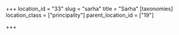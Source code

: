 +++
location_id = "33"
slug = "sarha"
title = "Sarha"
[taxonomies]
location_class = ["principality"]
parent_location_id = ["19"]

+++


